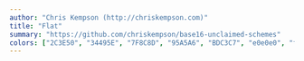 ```yaml
---
author: "Chris Kempson (http://chriskempson.com)"
title: "Flat"
summary: "https://github.com/chriskempson/base16-unclaimed-schemes"
colors: ["2C3E50", "34495E", "7F8C8D", "95A5A6", "BDC3C7", "e0e0e0", "f5f5f5", "ECF0F1", "E74C3C", "E67E22", "F1C40F", "2ECC71", "1ABC9C", "3498DB", "9B59B6", "be643c"]
---
```

